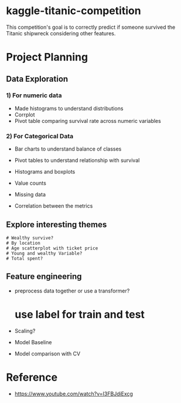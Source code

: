 # kaggle-titanic-competition
This competition's goal is to correctly predict if someone survived the Titanic shipwreck considering other features. 

# Project Planning
## Data Exploration
### 1) For numeric data 
* Made histograms to understand distributions 
* Corrplot 
* Pivot table comparing survival rate across numeric variables 


### 2) For Categorical Data 
* Bar charts to understand balance of classes 
* Pivot tables to understand relationship with survival 



* Histograms and boxplots 
* Value counts 
* Missing data 
* Correlation between the metrics 
## Explore interesting themes 
    # Wealthy survive? 
    # By location 
    # Age scatterplot with ticket price 
    # Young and wealthy Variable? 
    # Total spent? 
## Feature engineering 
* preprocess data together or use a transformer? 
    # use label for train and test   
* Scaling?

* Model Baseline 
* Model comparison with CV 

# Reference
*  https://www.youtube.com/watch?v=I3FBJdiExcg
